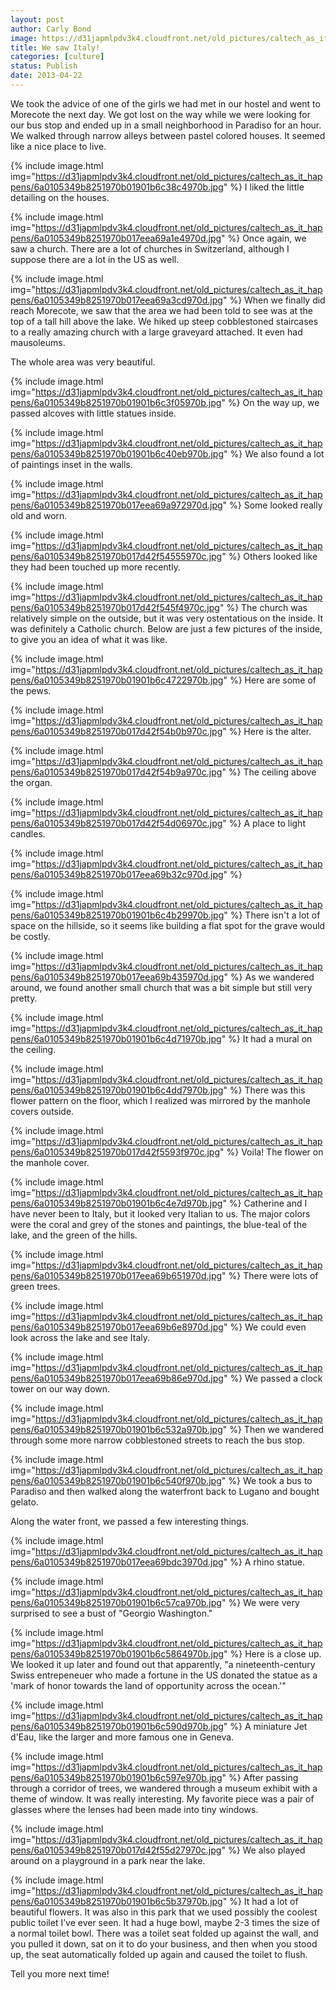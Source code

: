 ```yaml
---
layout: post
author: Carly Bond
image: https://d31japmlpdv3k4.cloudfront.net/old_pictures/caltech_as_it_happens/6a0105349b8251970b017eea69a0df970d.jpg
title: We saw Italy!
categories: [culture]
status: Publish
date: 2013-04-22
---
```


We
took the advice of one of the girls we had met in our hostel and went to
Morecote the next day. We got lost on the way while we were looking for our bus stop and ended up in a small
neighborhood in Paradiso for an hour. 
We walked through narrow alleys between
pastel colored houses. It seemed like a nice place to live.


{% include image.html img="https://d31japmlpdv3k4.cloudfront.net/old_pictures/caltech_as_it_happens/6a0105349b8251970b01901b6c38c4970b.jpg" %}
I liked the little detailing on the houses.


{% include image.html img="https://d31japmlpdv3k4.cloudfront.net/old_pictures/caltech_as_it_happens/6a0105349b8251970b017eea69a1e4970d.jpg" %}
Once again, we saw a church. There are a lot of churches in Switzerland, although I suppose there are a lot in the US as well.


{% include image.html img="https://d31japmlpdv3k4.cloudfront.net/old_pictures/caltech_as_it_happens/6a0105349b8251970b017eea69a3cd970d.jpg" %}
When
we finally did reach Morecote, we saw that the area we had been told to see was at the top of a tall hill above the lake. We hiked up steep cobblestoned staircases to a
really amazing church with a large graveyard attached. It even had mausoleums.

The whole area was very beautiful. 


{% include image.html img="https://d31japmlpdv3k4.cloudfront.net/old_pictures/caltech_as_it_happens/6a0105349b8251970b01901b6c3f05970b.jpg" %}
On the way up, we passed alcoves with little statues inside.


{% include image.html img="https://d31japmlpdv3k4.cloudfront.net/old_pictures/caltech_as_it_happens/6a0105349b8251970b01901b6c40eb970b.jpg" %}
We also found a lot of paintings inset in the walls.


{% include image.html img="https://d31japmlpdv3k4.cloudfront.net/old_pictures/caltech_as_it_happens/6a0105349b8251970b017eea69a972970d.jpg" %}
Some looked really old and worn.


{% include image.html img="https://d31japmlpdv3k4.cloudfront.net/old_pictures/caltech_as_it_happens/6a0105349b8251970b017d42f54555970c.jpg" %}
Others looked like they had been touched up more recently.


{% include image.html img="https://d31japmlpdv3k4.cloudfront.net/old_pictures/caltech_as_it_happens/6a0105349b8251970b017d42f545f4970c.jpg" %}
The church was relatively simple on the outside, but it was very ostentatious on the inside. It was definitely a Catholic church. Below are just a few pictures of the inside, to give you an idea of what it was like.


{% include image.html img="https://d31japmlpdv3k4.cloudfront.net/old_pictures/caltech_as_it_happens/6a0105349b8251970b01901b6c4722970b.jpg" %}
Here are some of the pews.


{% include image.html img="https://d31japmlpdv3k4.cloudfront.net/old_pictures/caltech_as_it_happens/6a0105349b8251970b017d42f54b0b970c.jpg" %}
Here is the alter.


{% include image.html img="https://d31japmlpdv3k4.cloudfront.net/old_pictures/caltech_as_it_happens/6a0105349b8251970b017d42f54b9a970c.jpg" %}
The ceiling above the organ.


{% include image.html img="https://d31japmlpdv3k4.cloudfront.net/old_pictures/caltech_as_it_happens/6a0105349b8251970b017d42f54d06970c.jpg" %}
A place to light candles.


{% include image.html img="https://d31japmlpdv3k4.cloudfront.net/old_pictures/caltech_as_it_happens/6a0105349b8251970b017eea69b32c970d.jpg" %}


{% include image.html img="https://d31japmlpdv3k4.cloudfront.net/old_pictures/caltech_as_it_happens/6a0105349b8251970b01901b6c4b29970b.jpg" %}
There isn't a lot of space on the hillside, so it seems like building a flat spot for the grave would be costly.


{% include image.html img="https://d31japmlpdv3k4.cloudfront.net/old_pictures/caltech_as_it_happens/6a0105349b8251970b017eea69b435970d.jpg" %}
As we wandered around, we found another small church that was a bit simple but still very pretty.


{% include image.html img="https://d31japmlpdv3k4.cloudfront.net/old_pictures/caltech_as_it_happens/6a0105349b8251970b01901b6c4d71970b.jpg" %}
It had a mural on the ceiling.


{% include image.html img="https://d31japmlpdv3k4.cloudfront.net/old_pictures/caltech_as_it_happens/6a0105349b8251970b01901b6c4dd7970b.jpg" %}
There was this flower pattern on the floor, which I realized was mirrored by the manhole covers outside.


{% include image.html img="https://d31japmlpdv3k4.cloudfront.net/old_pictures/caltech_as_it_happens/6a0105349b8251970b017d42f5593f970c.jpg" %}
Voila! The flower on the manhole cover.


{% include image.html img="https://d31japmlpdv3k4.cloudfront.net/old_pictures/caltech_as_it_happens/6a0105349b8251970b01901b6c4e7d970b.jpg" %}
Catherine and I have never been to Italy,
but it looked very Italian to us. The major colors were the coral and grey of
the stones and paintings, the blue-teal of the lake, and the green of the hills.


{% include image.html img="https://d31japmlpdv3k4.cloudfront.net/old_pictures/caltech_as_it_happens/6a0105349b8251970b017eea69b651970d.jpg" %}
There were lots of green trees. 


{% include image.html img="https://d31japmlpdv3k4.cloudfront.net/old_pictures/caltech_as_it_happens/6a0105349b8251970b017eea69b6e8970d.jpg" %}
We could even look across the lake and see Italy. 


{% include image.html img="https://d31japmlpdv3k4.cloudfront.net/old_pictures/caltech_as_it_happens/6a0105349b8251970b017eea69b86e970d.jpg" %}
We passed a clock tower on our way down. 


{% include image.html img="https://d31japmlpdv3k4.cloudfront.net/old_pictures/caltech_as_it_happens/6a0105349b8251970b01901b6c532a970b.jpg" %}
Then we wandered through some more narrow cobblestoned streets to reach the bus stop. 


{% include image.html img="https://d31japmlpdv3k4.cloudfront.net/old_pictures/caltech_as_it_happens/6a0105349b8251970b01901b6c540f970b.jpg" %}
We
took a bus to Paradiso and then walked along the waterfront back to Lugano and
bought gelato.

Along the water front, we passed a few interesting things.


{% include image.html img="https://d31japmlpdv3k4.cloudfront.net/old_pictures/caltech_as_it_happens/6a0105349b8251970b017eea69bdc3970d.jpg" %}
A rhino statue.


{% include image.html img="https://d31japmlpdv3k4.cloudfront.net/old_pictures/caltech_as_it_happens/6a0105349b8251970b01901b6c57ca970b.jpg" %}
We were very surprised to see a bust of "Georgio Washington." 


{% include image.html img="https://d31japmlpdv3k4.cloudfront.net/old_pictures/caltech_as_it_happens/6a0105349b8251970b01901b6c5864970b.jpg" %}
Here is a close up. We looked it up later and found out that apparently, "a nineteenth-century Swiss entrepeneuer who made a fortune in the US donated the statue as a 'mark of honor towards the land of opportunity across the ocean.'"


{% include image.html img="https://d31japmlpdv3k4.cloudfront.net/old_pictures/caltech_as_it_happens/6a0105349b8251970b01901b6c590d970b.jpg" %}
A miniature Jet d'Eau, like the larger and more famous one in Geneva.


{% include image.html img="https://d31japmlpdv3k4.cloudfront.net/old_pictures/caltech_as_it_happens/6a0105349b8251970b01901b6c597e970b.jpg" %}
After passing through a corridor of trees, we wandered through a museum exhibit with a theme of window. It
was really interesting. My favorite piece was a pair of glasses where the
lenses had been made into tiny windows.


{% include image.html img="https://d31japmlpdv3k4.cloudfront.net/old_pictures/caltech_as_it_happens/6a0105349b8251970b017d42f55d27970c.jpg" %}
We
also played around on a playground in a park near the lake.


{% include image.html img="https://d31japmlpdv3k4.cloudfront.net/old_pictures/caltech_as_it_happens/6a0105349b8251970b01901b6c5b37970b.jpg" %}
It had a lot of beautiful flowers. It was also in this park that we used possibly
the coolest public toilet I’ve ever seen. It had a huge bowl, maybe 2-3 times
the size of a normal toilet bowl. There was a toilet seat folded up against the
wall, and you pulled it down, sat on it to do your business, and then when you
stood up, the seat automatically folded up again and caused the toilet to
flush.

Tell you more next time!
